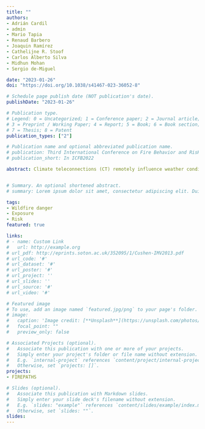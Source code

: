 ```yaml
---
title: ""
authors:
- Adrián Cardil
- admin
- Mario Tapia
- Renaud Barbero
- Joaquin Ramírez
- Cathelijne R. Stoof
- Carlos Alberto Silva
- Midhun Mohan
- Sergio de-Miguel 

date: "2023-01-26"
doi: "https://doi.org/10.1038/s41467-023-36052-8"

# Schedule page publish date (NOT publication's date).
publishDate: "2023-01-26"

# Publication type.
# Legend: 0 = Uncategorized; 1 = Conference paper; 2 = Journal article;
# 3 = Preprint / Working Paper; 4 = Report; 5 = Book; 6 = Book section;
# 7 = Thesis; 8 = Patent
publication_types: ["2"]

# Publication name and optional abbreviated publication name.
# publication: Third International Conference on Fire Behavior and RisK
# publication_short: In ICFB2022

abstract: Climate teleconnections (CT) remotely influence weather conditions in many regions on Earth, entailing changes in primary drivers of fire activity such as vegetation biomass accumulation and moisture. We reveal significant relationships between the main global CTs and burned area that vary across and within continents and biomes according to both synchronous and lagged signals, and marked regional patterns. Overall, CTs modulate 52.9% of global burned area, the Tropical North Atlantic mode being the most relevant CT. Here, we summarized the CT-fire relationships into a set of six global CT domains that are discussed by continent, considering the underlying mechanisms relating weather patterns and vegetation types with burned area across the different world’s biomes. Our findings highlight the regional CT-fire relationships worldwide, aiming to further support fire management and policy-making.


# Summary. An optional shortened abstract.
# summary: Lorem ipsum dolor sit amet, consectetur adipiscing elit. Duis posuere tellus ac convallis #placerat. Proin tincidunt magna sed ex sollicitudin condimentum.

tags:
- Wildfire danger
- Exposure
- Risk 
featured: true

links:
# - name: Custom Link
#   url: http://example.org
# url_pdf: http://eprints.soton.ac.uk/352095/1/Cushen-IMV2013.pdf
# url_code: '#'
# url_dataset: '#'
# url_poster: '#'
# url_project: ''
# url_slides: ''
# url_source: '#'
# url_video: '#'

# Featured image
# To use, add an image named `featured.jpg/png` to your page's folder. 
# image:
#   caption: 'Image credit: [**Unsplash**](https://unsplash.com/photos/pLCdAaMFLTE)'
#   focal_point: ""
#   preview_only: false

# Associated Projects (optional).
#   Associate this publication with one or more of your projects.
#   Simply enter your project's folder or file name without extension.
#   E.g. `internal-project` references `content/project/internal-project/index.md`.
#   Otherwise, set `projects: []`.
projects:
- FIREPATHS

# Slides (optional).
#   Associate this publication with Markdown slides.
#   Simply enter your slide deck's filename without extension.
#   E.g. `slides: "example"` references `content/slides/example/index.md`.
#   Otherwise, set `slides: ""`.
slides:
---
```


